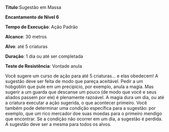 **Titulo**:Sugestão em Massa

**Encantamento de Nível 6**

**Tempo de Execução**: Ação Padrão

**Alcance**: 30 metros

**Alvo**: até 5 criaturas

**Duração**: 1 dia ou até ser completada

**Teste de Resistência**: Vontade anula

Você sugere um curso de ação para até 5 criaturas... e elas obedecem! 
A sugestão deve ser feita de modo que pareça aceitável. 
Pedir a um hobgoblin que pule em um precipício, por exemplo, anula a magia. Mas sugerir a um guarda que descanse um pouco (de modo que você e seus aliados passem por ele) é plenamente razoável.
A magia dura um dia, ou até a criatura executar a ação sugerida, o que acontecer  primeiro. Você também pode determinar uma condição específica para a sugestão: 
por exemplo, que um rico mercador doe suas moedas para o primeiro mendigo que encontrar. Se a condição não ocorrer em um dia, a sugestão é perdida.
A sugestão deve ser a  mesma para todos os alvos.